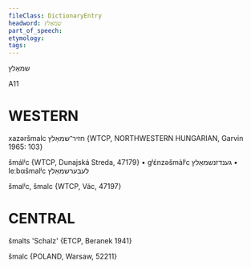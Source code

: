 ```yaml
---
fileClass: DictionaryEntry
headword: שמאַלץ
part_of_speech: 
etymology: 
tags: 
---
```

שמאַלץ

A11

WESTERN
========

xazəršmalc חזיר־שמאַלץ {WTCP, NORTHWESTERN HUNGARIAN, Garvin 1965: 103}

šmálʲc {WTCP, Dunajská Streda, 47179}
	•	gʲɛ́nzəšmàlʲc גענדזנשמאַלץ
	•	leːbαšmalʲc לעבערשמאַלץ

šmalʲc, šmalc {WTCP, Vác, 47197}

CENTRAL
========

šmalts 'Schalz' {ETCP, Beranek 1941}

šmalc {POLAND, Warsaw, 52211}